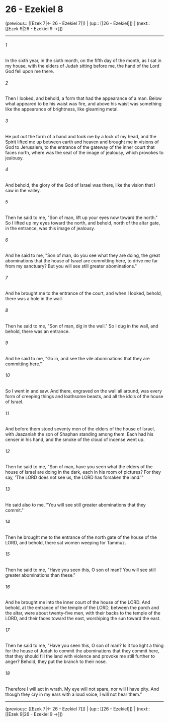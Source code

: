 # 26 - Ezekiel 8

(previous:: [[Ezek 7|← 26 - Ezekiel 7]]) | (up:: [[26 - Ezekiel]]) | (next:: [[Ezek 9|26 - Ezekiel 9 →]])

***


###### 1 
In the sixth year, in the sixth month, on the fifth day of the month, as I sat in my house, with the elders of Judah sitting before me, the hand of the Lord God fell upon me there. 

###### 2 
Then I looked, and behold, a form that had the appearance of a man. Below what appeared to be his waist was fire, and above his waist was something like the appearance of brightness, like gleaming metal. 

###### 3 
He put out the form of a hand and took me by a lock of my head, and the Spirit lifted me up between earth and heaven and brought me in visions of God to Jerusalem, to the entrance of the gateway of the inner court that faces north, where was the seat of the image of jealousy, which provokes to jealousy. 

###### 4 
And behold, the glory of the God of Israel was there, like the vision that I saw in the valley. 

###### 5 
Then he said to me, "Son of man, lift up your eyes now toward the north." So I lifted up my eyes toward the north, and behold, north of the altar gate, in the entrance, was this image of jealousy. 

###### 6 
And he said to me, "Son of man, do you see what they are doing, the great abominations that the house of Israel are committing here, to drive me far from my sanctuary? But you will see still greater abominations." 

###### 7 
And he brought me to the entrance of the court, and when I looked, behold, there was a hole in the wall. 

###### 8 
Then he said to me, "Son of man, dig in the wall." So I dug in the wall, and behold, there was an entrance. 

###### 9 
And he said to me, "Go in, and see the vile abominations that they are committing here." 

###### 10 
So I went in and saw. And there, engraved on the wall all around, was every form of creeping things and loathsome beasts, and all the idols of the house of Israel. 

###### 11 
And before them stood seventy men of the elders of the house of Israel, with Jaazaniah the son of Shaphan standing among them. Each had his censer in his hand, and the smoke of the cloud of incense went up. 

###### 12 
Then he said to me, "Son of man, have you seen what the elders of the house of Israel are doing in the dark, each in his room of pictures? For they say, 'The LORD does not see us, the LORD has forsaken the land.'" 

###### 13 
He said also to me, "You will see still greater abominations that they commit." 

###### 14 
Then he brought me to the entrance of the north gate of the house of the LORD, and behold, there sat women weeping for Tammuz. 

###### 15 
Then he said to me, "Have you seen this, O son of man? You will see still greater abominations than these." 

###### 16 
And he brought me into the inner court of the house of the LORD. And behold, at the entrance of the temple of the LORD, between the porch and the altar, were about twenty-five men, with their backs to the temple of the LORD, and their faces toward the east, worshiping the sun toward the east. 

###### 17 
Then he said to me, "Have you seen this, O son of man? Is it too light a thing for the house of Judah to commit the abominations that they commit here, that they should fill the land with violence and provoke me still further to anger? Behold, they put the branch to their nose. 

###### 18 
Therefore I will act in wrath. My eye will not spare, nor will I have pity. And though they cry in my ears with a loud voice, I will not hear them."

***

(previous:: [[Ezek 7|← 26 - Ezekiel 7]]) | (up:: [[26 - Ezekiel]]) | (next:: [[Ezek 9|26 - Ezekiel 9 →]])
